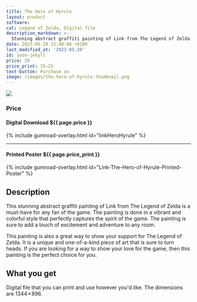 ```yaml
---
title: The Hero of Hyrule
layout: product
software: 
cat: Legand of Zelda, Digital file
description_markdown: >-
  Stunning abstract graffiti painting of Link from The Legend of Zelda.
date: 2023-05-20 11:48:06 +0100
last_modified_at: '2023-05-20'
id: soon-jekyll
price: 20
price_print: 15–25
text-button: Purchase on
image: /images/the-hero-of-hyrule-thumbnail.png
---
```

<a href="https://wooley.gumroad.com/l/linkHeroHyrule" class="no-underline pv2 grow db"><img class="w-100" src="{{site.baseurl}}/images/the-hero-of-hyrule-mock.png"></a>

### Price
<h4 itemprop="priceCurrency" content="USD">Digital Download $<span itemprop="price" content="{{ page.price }}">{{ page.price }}</span></h4>

{% include gumroad-overlay.html id="linkHeroHyrule" %}
<hr>
<h4 itemprop="priceCurrency" content="USD">Printed Poster $<span itemprop="price" content="{{ page.price }}">{{ page.price_print }}</span></h4>

{% include gumroad-overlay.html id="Link-The-Hero-of-Hyrule-Printed-Poster" %}

## Description
This stunning abstract graffiti painting of Link from The Legend of Zelda is a must-have for any fan of the game. The painting is done in a vibrant and colorful style that perfectly captures the spirit of the game. The painting is sure to add a touch of excitement and adventure to any room.

This painting is also a great way to show your support for The Legend of Zelda. It is a unique and one-of-a-kind piece of art that is sure to turn heads. If you are looking for a way to show your love for the game, then this painting is the perfect choice for you.

## What you get

Digital file that you can print and use however you'd like. The dimensions are 1344 × 896.